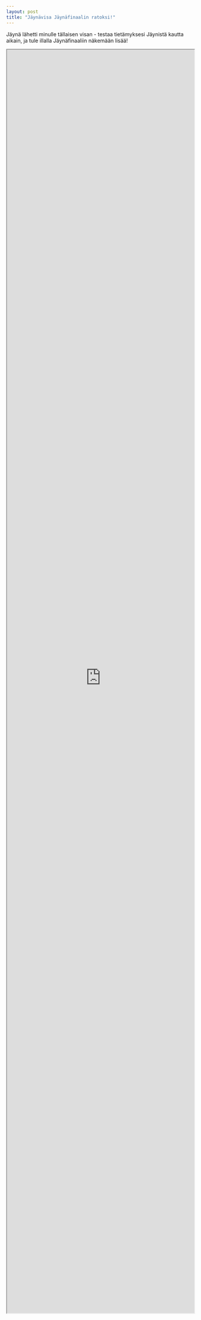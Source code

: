 ```yaml
---
layout: post
title: "Jäynävisa Jäynäfinaalin ratoksi!"
---
```


Jäynä lähetti minulle tällaisen visan - testaa tietämyksesi Jäynistä kautta aikain, ja tule illalla Jäynäfinaaliin näkemään lisää!

<iframe width="100%" style="height:85vh" src="https://awesome-bose-a9b2a2.netlify.app/"></iframe>